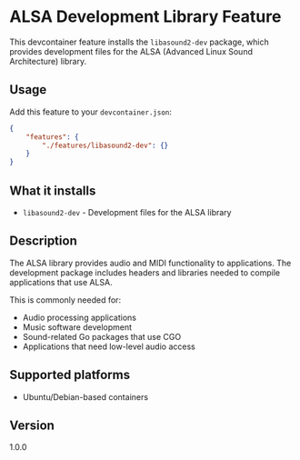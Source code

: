# ALSA Development Library Feature

This devcontainer feature installs the `libasound2-dev` package, which provides development files for the ALSA (Advanced Linux Sound Architecture) library.

## Usage

Add this feature to your `devcontainer.json`:

```json
{
    "features": {
        "./features/libasound2-dev": {}
    }
}
```

## What it installs

- `libasound2-dev` - Development files for the ALSA library

## Description

The ALSA library provides audio and MIDI functionality to applications. The development package includes headers and libraries needed to compile applications that use ALSA.

This is commonly needed for:
- Audio processing applications
- Music software development
- Sound-related Go packages that use CGO
- Applications that need low-level audio access

## Supported platforms

- Ubuntu/Debian-based containers

## Version

1.0.0